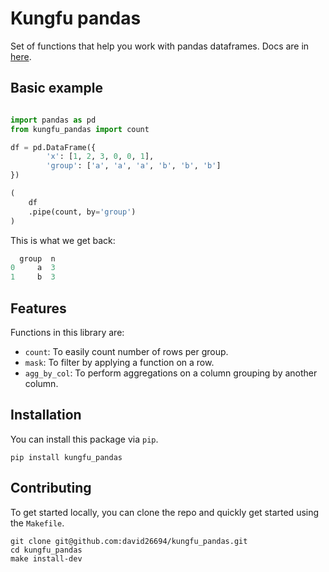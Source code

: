 # Kungfu pandas

Set of functions that help you work with pandas dataframes. Docs are in [here](https://david26694.github.io/kungfu_pandas/index.html).

## Basic example


```python

import pandas as pd
from kungfu_pandas import count

df = pd.DataFrame({
        'x': [1, 2, 3, 0, 0, 1],
        'group': ['a', 'a', 'a', 'b', 'b', 'b']
})

(
    df
    .pipe(count, by='group')
)
```
This is what we get back:

```python
  group  n
0     a  3
1     b  3
```


## Features

Functions in this library are:

* `count`: To easily count number of rows per group.
* `mask`: To filter by applying a function on a row.
* `agg_by_col`: To perform aggregations on a column grouping by another column.


## Installation

You can install this package via `pip`.

```
pip install kungfu_pandas
```

## Contributing

To get started locally, you can clone
the repo and quickly get started using the `Makefile`.

```
git clone git@github.com:david26694/kungfu_pandas.git
cd kungfu_pandas
make install-dev
```
